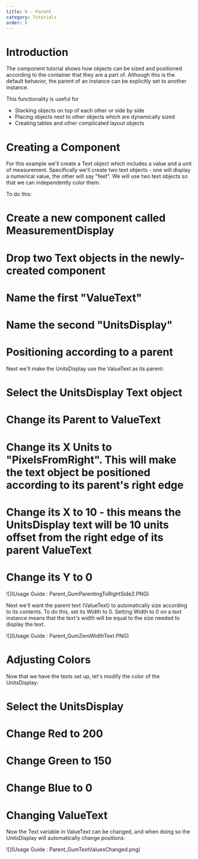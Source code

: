 ```yaml
---
title: 6 - Parent
category: Tutorials
order: 6
---
```



# Introduction

The component tutorial shows how objects can be sized and positioned according to the container that they are a part of.  Although this is the default behavior, the parent of an instance can be explicitly set to another instance.

This functionality is useful for

* Stacking objects on top of each other or side by side
* Placing objects next to other objects which are dynamically sized
* Creating tables and other complicated layout objects

# Creating a Component

For this example we'll create a Text object which includes a value and a unit of measurement.  Specifically we'll create two text objects - one will display a numerical value, the other will say "feet".  We will use two text objects so that we can independently color them.

To do this:

# Create a new component called MeasurementDisplay
# Drop two Text objects in the newly-created component
# Name the first "ValueText" 
# Name the second "UnitsDisplay"

# Positioning according to a parent

Next we'll make the UnitsDisplay use the ValueText as its parent:

# Select the UnitsDisplay Text object
# Change its Parent to ValueText
# Change its X Units to "PixelsFromRight".  This will make the text object be positioned according to its parent's right edge
# Change its X to 10 - this means the UnitsDisplay text will be 10 units offset from the right edge of its parent ValueText
# Change its Y to 0

![](Usage Guide : Parent_GumParentingToRightSide2.PNG)

Next we'll want the parent text (ValueText) to automatically size according to its contents. To do this, set its Width to 0.  Setting Width to 0 on a text instance means that the text's width will be equal to the size needed to display the text.

![](Usage Guide : Parent_GumZeroWidthText.PNG)

# Adjusting Colors

Now that we have the texts set up, let's modify the color of the UnitsDisplay:

# Select the UnitsDisplay
# Change Red to 200
# Change Green to 150
# Change Blue to 0

# Changing ValueText

Now the Text variable in ValueText can be changed, and when doing so the UnitsDisplay will automatically change positions:

![](Usage Guide : Parent_GumTextValuesChanged.png)